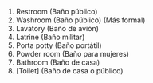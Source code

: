 1. Restroom (Baño público)
2. Washroom (Baño público) (Más formal)
3. Lavatory (Baño de avión)
4. Latrine (Baño militar)
5. Porta potty (Baño portátil)
6. Powder room (Baño para mujeres)
7. Bathroom (Baño de casa)
8. [Toilet] (Baño de casa o público)